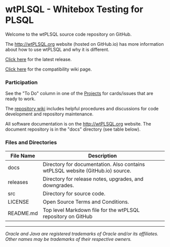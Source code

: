 # wtPLSQL - Whitebox Testing for PLSQL

Welcome to the wtPLSQL source code repository on GitHub.

The http://wtPLSQL.org website (hosted on GitHub.io) has more information about how to use wtPLSQL and why it is different.

[Click here](https://github.com/DDieterich/wtPLSQL/releases/latest) for the latest release.

[Click here](https://github.com/DDieterich/wtPLSQL/wiki/Compatibility) for the compatibility wiki page.


### Participation

See the "To Do" column in one of the [Projects](https://github.com/DDieterich/wtPLSQL/projects) for cards/issues that are ready to work.

The [repository wiki](https://github.com/DDieterich/wtPLSQL/wiki) includes helpful procedures and discussions for code development and repository maintenance.

All software documentation is on the http://wtPLSQL.org website. The document repository is in the "docs" directory (see table below).


### Files and Directories

File Name            | Description
---------------------|------------
docs                 | Directory for documentation. Also contains wtPLSQL website (GitHub.io) source.
releases             | Directory for release notes, upgrades, and downgrades.
src                  | Directory for source code.
LICENSE              | Open Source Terms and Conditions.
README.md            | Top level Markdown file for the wtPLSQL repository on GitHub

---

_Oracle and Java are registered trademarks of Oracle and/or its affiliates. Other names may be trademarks of their respective owners._

